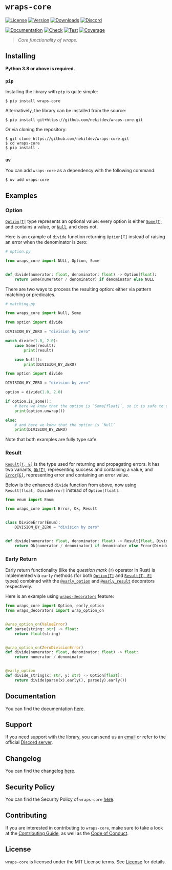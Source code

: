 # `wraps-core`

[![License][License Badge]][License]
[![Version][Version Badge]][Package]
[![Downloads][Downloads Badge]][Package]
[![Discord][Discord Badge]][Discord]

[![Documentation][Documentation Badge]][Documentation]
[![Check][Check Badge]][Actions]
[![Test][Test Badge]][Actions]
[![Coverage][Coverage Badge]][Coverage]

> *Core functionality of wraps.*

## Installing

**Python 3.8 or above is required.**

### `pip`

Installing the library with `pip` is quite simple:

```console
$ pip install wraps-core
```

Alternatively, the library can be installed from the source:

```console
$ pip install git+https://github.com/nekitdev/wraps-core.git
```

Or via cloning the repository:

```console
$ git clone https://github.com/nekitdev/wraps-core.git
$ cd wraps-core
$ pip install .
```

### `uv`

You can add `wraps-core` as a dependency with the following command:

```console
$ uv add wraps-core
```

## Examples

### Option

[`Option[T]`][wraps_core.option.Option] type represents an optional value: every option is either
[`Some[T]`][wraps_core.option.Some] and contains a value, or [`Null`][wraps_core.option.Null],
and does not.

Here is an example of `divide` function returning `Option[T]` instead of raising an error when
the denominator is zero:

```python
# option.py

from wraps_core import NULL, Option, Some


def divide(numerator: float, denominator: float) -> Option[float]:
    return Some(numerator / denominator) if denominator else NULL
```

There are two ways to process the resulting option: either via pattern matching or predicates.

```python
# matching.py

from wraps_core import Null, Some

from option import divide

DIVISION_BY_ZERO = "division by zero"

match divide(1.0, 2.0):
    case Some(result):
        print(result)

    case Null():
        print(DIVISION_BY_ZERO)
```

```python
from option import divide

DIVISION_BY_ZERO = "division by zero"

option = divide(1.0, 2.0)

if option.is_some():
    # here we know that the option is `Some[float]`, so it is safe to unwrap it
    print(option.unwrap())

else:
    # and here we know that the option is `Null`
    print(DIVISION_BY_ZERO)
```

Note that both examples are fully type safe.

### Result

[`Result[T, E]`][wraps_core.result.Result] is the type used for returning and propagating errors.
It has two variants, [`Ok[T]`][wraps_core.result.Ok], representing success and containing a value,
and [`Error[E]`][wraps_core.result.Error], representing error and containing an error value.

Below is the enhanced `divide` function from above, now using `Result[float, DivideError]`
instead of `Option[float]`.

```python
from enum import Enum

from wraps_core import Error, Ok, Result


class DivideError(Enum):
    DIVISION_BY_ZERO = "division by zero"


def divide(numerator: float, denominator: float) -> Result[float, DivideError]:
    return Ok(numerator / denominator) if denominator else Error(DivideError.DIVISION_BY_ZERO)
```

### Early Return

Early return functionality (like the *question mark* (`?`) operator in Rust) is implemented via `early` methods
(for both [`Option[T]`][wraps_core.option.Option] and [`Result[T, E]`][wraps_core.result.Result] types)
combined with the [`@early_option`][wraps_core.early.decorators.early_option] and
[`@early_result`][wraps_core.early.decorators.early_result] decorators respectively.

Here is an example using [`wraps-decorators`][wraps-decorators] feature:

```python
from wraps_core import Option, early_option
from wraps_decorators import wrap_option_on


@wrap_option_on(ValueError)
def parse(string: str) -> float:
    return float(string)


@wrap_option_on(ZeroDivisionError)
def divide(numerator: float, denominator: float) -> float:
    return numerator / denominator


@early_option
def divide_string(x: str, y: str) -> Option[float]:
    return divide(parse(x).early(), parse(y).early())
```

## Documentation

You can find the documentation [here][Documentation].

## Support

If you need support with the library, you can send us an [email][Email]
or refer to the official [Discord server][Discord].

## Changelog

You can find the changelog [here][Changelog].

## Security Policy

You can find the Security Policy of `wraps-core` [here][Security].

## Contributing

If you are interested in contributing to `wraps-core`, make sure to take a look at the
[Contributing Guide][Contributing Guide], as well as the [Code of Conduct][Code of Conduct].

## License

`wraps-core` is licensed under the MIT License terms. See [License][License] for details.

[Email]: mailto:support@nekit.dev

[Discord]: https://nekit.dev/chat

[Actions]: https://github.com/nekitdev/wraps-core/actions

[Changelog]: https://github.com/nekitdev/wraps-core/blob/main/CHANGELOG.md
[Code of Conduct]: https://github.com/nekitdev/wraps-core/blob/main/CODE_OF_CONDUCT.md
[Contributing Guide]: https://github.com/nekitdev/wraps-core/blob/main/CONTRIBUTING.md
[Security]: https://github.com/nekitdev/wraps-core/blob/main/SECURITY.md

[License]: https://github.com/nekitdev/wraps-core/blob/main/LICENSE

[Package]: https://pypi.org/project/wraps-core
[Coverage]: https://codecov.io/gh/nekitdev/wraps-core
[Documentation]: https://nekitdev.github.io/wraps-core

[Discord Badge]: https://img.shields.io/discord/728012506899021874
[License Badge]: https://img.shields.io/pypi/l/wraps-core
[Version Badge]: https://img.shields.io/pypi/v/wraps-core
[Downloads Badge]: https://img.shields.io/pypi/dm/wraps-core

[Documentation Badge]: https://github.com/nekitdev/wraps-core/workflows/docs/badge.svg
[Check Badge]: https://github.com/nekitdev/wraps-core/workflows/check/badge.svg
[Test Badge]: https://github.com/nekitdev/wraps-core/workflows/test/badge.svg
[Coverage Badge]: https://codecov.io/gh/nekitdev/wraps-core/branch/main/graph/badge.svg

[wraps-decorators]: https://github.com/nekitdev/wraps-decorators

[wraps_core.option.Option]: https://nekitdev.github.io/wraps-core/reference/option#wraps_core.option.Option
[wraps_core.option.Some]: https://nekitdev.github.io/wraps-core/reference/option#wraps_core.option.Some
[wraps_core.option.Null]: https://nekitdev.github.io/wraps-core/reference/option#wraps_core.option.Null

[wraps_core.result.Result]: https://nekitdev.github.io/wraps-core/reference/result#wraps_core.result.Result
[wraps_core.result.Ok]: https://nekitdev.github.io/wraps-core/reference/result#wraps_core.result.Ok
[wraps_core.result.Error]: https://nekitdev.github.io/wraps-core/reference/result#wraps_core.result.Error

[wraps_core.early.decorators.early_option]: https://nekitdev.github.io/wraps-core/reference/early/decorators#wraps_core.early.decorators.early_option
[wraps_core.early.decorators.early_result]: https://nekitdev.github.io/wraps-core/reference/early/decorators#wraps_core.early.decorators.early_result
